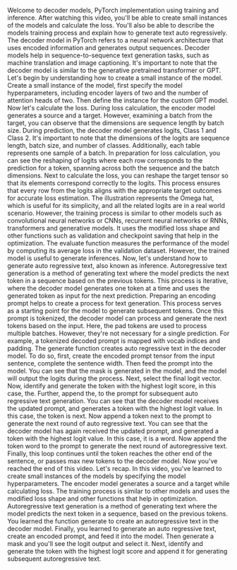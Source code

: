 Welcome to decoder models, PyTorch implementation using training and inference. After watching this video, you'll be able to create small instances of the models and calculate the loss. You'll also be able to describe the models training process and explain how to generate text auto regressively. The decoder model in PyTorch refers to a neural network architecture that uses encoded information and generates output sequences. Decoder models help in sequence-to-sequence text generation tasks, such as machine translation and image captioning. It's important to note that the decoder model is similar to the generative pretrained transformer or GPT. Let's begin by understanding how to create a small instance of the model. Create a small instance of the model, first specify the model hyperparameters, including encoder layers of two and the number of attention heads of two. Then define the instance for the custom GPT model. Now let's calculate the loss. During loss calculation, the encoder model generates a source and a target. However, examining a batch from the target, you can observe that the dimensions are sequence length by batch size. During prediction, the decoder model generates logits, Class 1 and Class 2. It's important to note that the dimensions of the logits are sequence length, batch size, and number of classes. Additionally, each table represents one sample of a batch. In preparation for loss calculation, you can see the reshaping of logits where each row corresponds to the prediction for a token, spanning across both the sequence and the batch dimensions. Next to calculate the loss, you can reshape the target tensor so that its elements correspond correctly to the logits. This process ensures that every row from the logits aligns with the appropriate target outcomes for accurate loss estimation. The illustration represents the Omega hat, which is useful for its simplicity, and all the related logits are in a real world scenario. However, the training process is similar to other models such as convolutional neural networks or CNNs, recurrent neural networks or RNNs, transformers and generative models. It uses the modified loss shape and other functions such as validation and checkpoint saving that help in the optimization. The evaluate function measures the performance of the model by computing its average loss in the validation dataset. However, the trained model is useful to generate inferences. Now, let's understand how to generate auto regressive text, also known as inference. Autoregressive text generation is a method of generating text where the model predicts the next token in a sequence based on the previous tokens. This process is iterative, where the decoder model generates one token at a time and uses the generated token as input for the next prediction. Preparing an encoding prompt helps to create a process for text generation. This process serves as a starting point for the model to generate subsequent tokens. Once this prompt is tokenized, the decoder model can process and generate the next tokens based on the input. Here, the pad tokens are used to process multiple batches. However, they're not necessary for a single prediction. For example, a tokenized decoded prompt is mapped with vocab indices and padding. The generate function creates auto regressive text in the decoder model. To do so, first, create the encoded prompt tensor from the input sentence, complete the sentence width. Then feed the prompt into the model. You can see that the mask is generated in the model, and the model will output the logits during the process. Next, select the final logit vector. Now, identify and generate the token with the highest logit score, in this case, the. Further, append the, to the prompt for subsequent auto regressive text generation. You can see that the decoder model receives the updated prompt, and generates a token with the highest logit value. In this case, the token is next. Now append a token next to the prompt to generate the next round of auto regressive text. You can see that the decoder model has again received the updated prompt, and generated a token with the highest logit value. In this case, it is a word. Now append the token word to the prompt to generate the next round of autoregressive text. Finally, this loop continues until the token reaches the other end of the sentence, or passes max new tokens to the decoder model. Now you've reached the end of this video. Let's recap. In this video, you've learned to create small instances of the models by specifying the model hyperparameters. The encoder model generates a source and a target while calculating loss. The training process is similar to other models and uses the modified loss shape and other functions that help in optimization. Autoregressive text generation is a method of generating text where the model predicts the next token in a sequence, based on the previous tokens. You learned the function generate to create an autoregressive text in the decoder model. Finally, you learned to generate an auto regressive text, create an encoded prompt, and feed it into the model. Then generate a mask and you'll see the logit output and select it. Next, identify and generate the token with the highest logit score and append it for generating subsequent autoregressive text.